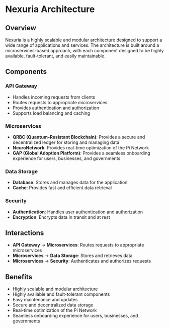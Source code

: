 # Nexuria Architecture

## Overview

Nexuria is a highly scalable and modular architecture designed to support a wide range of applications and services. The architecture is built around a microservices-based approach, with each component designed to be highly available, fault-tolerant, and easily maintainable.

## Components

### API Gateway

* Handles incoming requests from clients
* Routes requests to appropriate microservices
* Provides authentication and authorization
* Supports load balancing and caching

### Microservices

* **QRBC (Quantum-Resistant Blockchain)**: Provides a secure and decentralized ledger for storing and managing data
* **NeuroNetwork**: Provides real-time optimization of the Pi Network
* **GAP (Global Adoption Platform)**: Provides a seamless onboarding experience for users, businesses, and governments

### Data Storage

* **Database**: Stores and manages data for the application
* **Cache**: Provides fast and efficient data retrieval

### Security

* **Authentication**: Handles user authentication and authorization
* **Encryption**: Encrypts data in transit and at rest

## Interactions

* **API Gateway** -> **Microservices**: Routes requests to appropriate microservices
* **Microservices** -> **Data Storage**: Stores and retrieves data
* **Microservices** -> **Security**: Authenticates and authorizes requests

## Benefits

* Highly scalable and modular architecture
* Highly available and fault-tolerant components
* Easy maintenance and updates
* Secure and decentralized data storage
* Real-time optimization of the Pi Network
* Seamless onboarding experience for users, businesses, and governments
